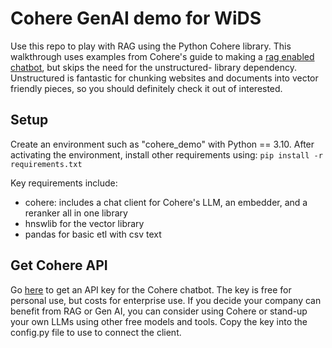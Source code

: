 # Cohere GenAI demo for WiDS
Use this repo to play with RAG using the Python Cohere library. This walkthrough uses examples from Cohere's guide to making a [rag enabled chatbot](https://cohere.com/blog/rag-chatbot), but skips the need for the unstructured- library dependency. Unstructured is fantastic for chunking websites and documents into vector friendly pieces, so you should definitely check it out of interested.

## Setup
Create an environment such as "cohere_demo" with Python == 3.10. After activating the environment, install other requirements using: 
```pip install -r requirements.txt```

Key requirements include:
- cohere: includes a chat client for Cohere's LLM, an embedder, and a reranker all in one library
- hnswlib for the vector library
- pandas for basic etl with csv text

## Get Cohere API
Go [here](https://dashboard.cohere.com/api-keys) to get an API key for the Cohere chatbot. The key is free for personal use, but costs for enterprise use. If you decide your company can benefit from RAG or Gen AI, you can consider using Cohere or stand-up your own LLMs using other free models and tools.
Copy the key into the config.py file to use to connect the client.





